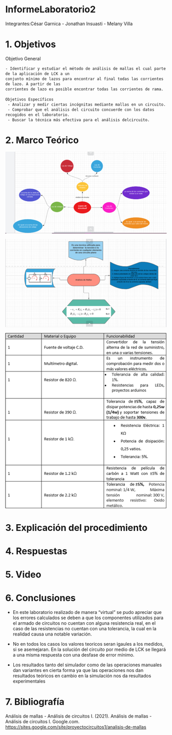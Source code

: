 # InformeLaboratorio2

Integrantes:César Garnica - Jonathan Insuasti - Melany  Villa 

# 1. Objetivos 

Objetivo General
     
    - Identificar y estudiar el método de análisis de mallas el cual parte de la aplicación de LCK a un 
    conjunto mínimo de lazos para encontrar al final todas las corrientes de lazo. A partir de las 
    corrientes de lazo es posible encontrar todas las corrientes de rama.      
    
    Objetivos Específicos
     - Analizar y medir ciertas incógnitas mediante mallas en un circuito.
     - Comprobar que el análisis del circuito concuerde con los datos recogidos en el laboratorio.
     - Buscar la técnica más efectiva para el análisis delcircuito.


# 2. Marco Teórico

![](https://github.com/mjvilla1/ImagenesLab2/blob/main/Mapa%20Leyes%20de%20Kirchhoff.PNG)

![](https://github.com/mjvilla1/ImagenesLab2/blob/main/Mapa%20Analisis%20de%20Mallas.PNG)

![](https://github.com/mjvilla1/ImagenesLab2/blob/main/Materiales.Mallas.PNG)

# 3. Explicación  del procedimiento


#  4. Respuestas 


# 5. Video


# 6. Conclusiones

- En este laboratorio realizado de manera “virtual” se pudo apreciar que los errores calculados se deben a que los componentes utilizados
 para el armado de circuitos no cuentan con alguna resistencia real, en el caso de las resistencias no cuentan con una tolerancia, 
 la cual en la realidad causa una notable variación.
 
 - No en todos los casos los valores teoricos seran igaules a los medidos, si se asemejaran. En la solución del circuito por medio 
 de LCK se llegará a una misma respuesta con una desfase de error mínimo.
 
-  Los resultados tanto del simulador como de las operaciones manuales dan variantes en cierta forma ya que las operaciones nos dan resultados teóricos en cambio en la simulación nos da resultados experimentales


# 7. Bibliografía 

Análisis de mallas - Análisis de circuitos I. (2021). Análisis de mallas - Análisis de circuitos I. Google.com. https://sites.google.com/site/proyectocircuitos1/analisis-de-mallas
